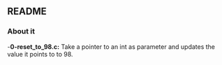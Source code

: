 ## README

### About it

-**0-reset_to_98.c:** Take a pointer to an int as parameter and updates the value it points to to 98.